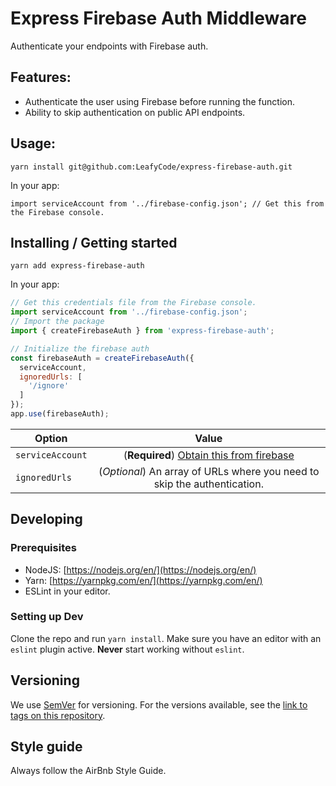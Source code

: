 # Express Firebase Auth Middleware

Authenticate your endpoints with Firebase auth.

## Features:

- Authenticate the user using Firebase before running the function.
- Ability to skip authentication on public API endpoints.

## Usage:

```
yarn install git@github.com:LeafyCode/express-firebase-auth.git
```

In your app:

```
import serviceAccount from '../firebase-config.json'; // Get this from the Firebase console.

```

## Installing / Getting started

```shell
yarn add express-firebase-auth
```

In your app:

```javascript
// Get this credentials file from the Firebase console.
import serviceAccount from '../firebase-config.json';
// Import the package
import { createFirebaseAuth } from 'express-firebase-auth';

// Initialize the firebase auth
const firebaseAuth = createFirebaseAuth({
  serviceAccount,
  ignoredUrls: [
    '/ignore'
  ]
});
app.use(firebaseAuth);
```

| Option           | Value                                                                                                        |
| -------------    |:------------------------------------------------------------------------------------------------------------:|
| `serviceAccount` | (**Required**) [Obtain this from firebase](https://firebase.google.com/docs/admin/setup#initialize_the_sdk)  |
| `ignoredUrls`    | (*Optional*) An array of URLs where you need to skip the authentication.                                     |

## Developing

### Prerequisites
- NodeJS: [https://nodejs.org/en/](https://nodejs.org/en/)
- Yarn: [https://yarnpkg.com/en/](https://yarnpkg.com/en/)
- ESLint in your editor.


### Setting up Dev

Clone the repo and run `yarn install`. Make sure you have an editor with an `eslint` plugin active. **Never** start working without `eslint`.


## Versioning

We use [SemVer](http://semver.org/) for versioning. For the versions available, see the [link to tags on this repository](/tags).

## Style guide

Always follow the AirBnb Style Guide.
